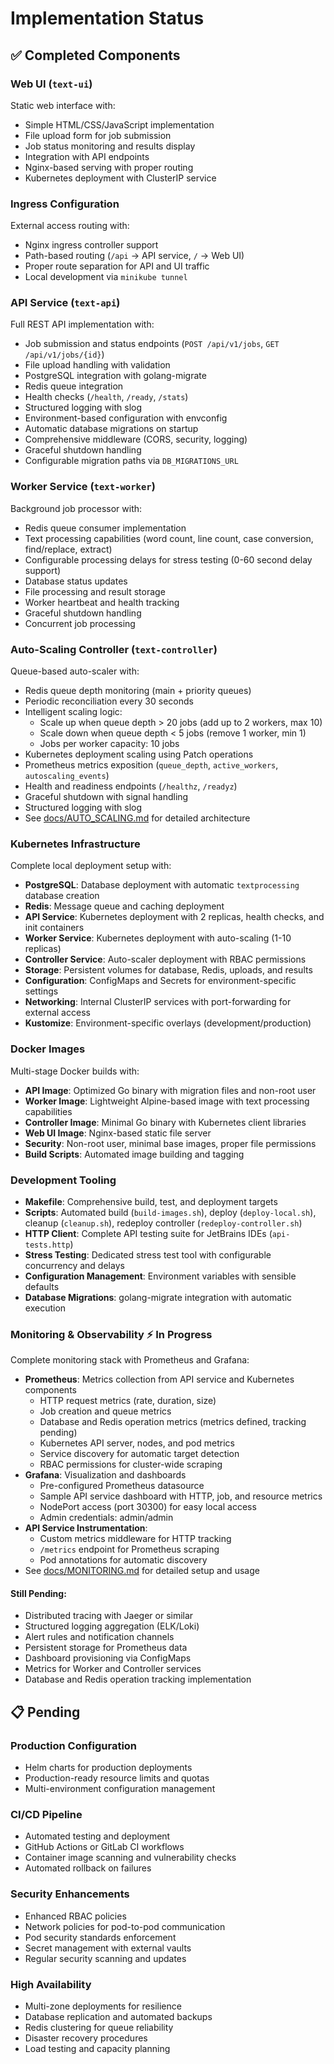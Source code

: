 # Implementation Status

## ✅ Completed Components

### **Web UI (`text-ui`)**
Static web interface with:
- Simple HTML/CSS/JavaScript implementation
- File upload form for job submission
- Job status monitoring and results display
- Integration with API endpoints
- Nginx-based serving with proper routing
- Kubernetes deployment with ClusterIP service

### **Ingress Configuration**
External access routing with:
- Nginx ingress controller support
- Path-based routing (`/api` → API service, `/` → Web UI)
- Proper route separation for API and UI traffic
- Local development via `minikube tunnel`

### **API Service (`text-api`)**
Full REST API implementation with:
- Job submission and status endpoints (`POST /api/v1/jobs`, `GET /api/v1/jobs/{id}`)
- File upload handling with validation
- PostgreSQL integration with golang-migrate
- Redis queue integration
- Health checks (`/health`, `/ready`, `/stats`)
- Structured logging with slog
- Environment-based configuration with envconfig
- Automatic database migrations on startup
- Comprehensive middleware (CORS, security, logging)
- Graceful shutdown handling
- Configurable migration paths via `DB_MIGRATIONS_URL`

### **Worker Service (`text-worker`)**
Background job processor with:
- Redis queue consumer implementation
- Text processing capabilities (word count, line count, case conversion, find/replace, extract)
- Configurable processing delays for stress testing (0-60 second delay support)
- Database status updates
- File processing and result storage
- Worker heartbeat and health tracking
- Graceful shutdown handling
- Concurrent job processing

### **Auto-Scaling Controller (`text-controller`)**
Queue-based auto-scaler with:
- Redis queue depth monitoring (main + priority queues)
- Periodic reconciliation every 30 seconds
- Intelligent scaling logic:
  - Scale up when queue depth > 20 jobs (add up to 2 workers, max 10)
  - Scale down when queue depth < 5 jobs (remove 1 worker, min 1)
  - Jobs per worker capacity: 10 jobs
- Kubernetes deployment scaling using Patch operations
- Prometheus metrics exposition (`queue_depth`, `active_workers`, `autoscaling_events`)
- Health and readiness endpoints (`/healthz`, `/readyz`)
- Graceful shutdown with signal handling
- Structured logging with slog
- See [docs/AUTO_SCALING.md](docs/AUTO_SCALING.md) for detailed architecture

### **Kubernetes Infrastructure**
Complete local deployment setup with:
- **PostgreSQL**: Database deployment with automatic `textprocessing` database creation
- **Redis**: Message queue and caching deployment
- **API Service**: Kubernetes deployment with 2 replicas, health checks, and init containers
- **Worker Service**: Kubernetes deployment with auto-scaling (1-10 replicas)
- **Controller Service**: Auto-scaler deployment with RBAC permissions
- **Storage**: Persistent volumes for database, Redis, uploads, and results
- **Configuration**: ConfigMaps and Secrets for environment-specific settings
- **Networking**: Internal ClusterIP services with port-forwarding for external access
- **Kustomize**: Environment-specific overlays (development/production)

### **Docker Images**
Multi-stage Docker builds with:
- **API Image**: Optimized Go binary with migration files and non-root user
- **Worker Image**: Lightweight Alpine-based image with text processing capabilities
- **Controller Image**: Minimal Go binary with Kubernetes client libraries
- **Web UI Image**: Nginx-based static file server
- **Security**: Non-root user, minimal base images, proper file permissions
- **Build Scripts**: Automated image building and tagging

### **Development Tooling**
- **Makefile**: Comprehensive build, test, and deployment targets
- **Scripts**: Automated build (`build-images.sh`), deploy (`deploy-local.sh`), cleanup (`cleanup.sh`), redeploy controller (`redeploy-controller.sh`)
- **HTTP Client**: Complete API testing suite for JetBrains IDEs (`api-tests.http`)
- **Stress Testing**: Dedicated stress test tool with configurable concurrency and delays
- **Configuration Management**: Environment variables with sensible defaults
- **Database Migrations**: golang-migrate integration with automatic execution

### **Monitoring & Observability** ⚡ In Progress
Complete monitoring stack with Prometheus and Grafana:
- **Prometheus**: Metrics collection from API service and Kubernetes components
  - HTTP request metrics (rate, duration, size)
  - Job creation and queue metrics
  - Database and Redis operation metrics (metrics defined, tracking pending)
  - Kubernetes API server, nodes, and pod metrics
  - Service discovery for automatic target detection
  - RBAC permissions for cluster-wide scraping
- **Grafana**: Visualization and dashboards
  - Pre-configured Prometheus datasource
  - Sample API service dashboard with HTTP, job, and resource metrics
  - NodePort access (port 30300) for easy local access
  - Admin credentials: admin/admin
- **API Service Instrumentation**:
  - Custom metrics middleware for HTTP tracking
  - `/metrics` endpoint for Prometheus scraping
  - Pod annotations for automatic discovery
- See [docs/MONITORING.md](docs/MONITORING.md) for detailed setup and usage

#### Still Pending:
- Distributed tracing with Jaeger or similar
- Structured logging aggregation (ELK/Loki)
- Alert rules and notification channels
- Persistent storage for Prometheus data
- Dashboard provisioning via ConfigMaps
- Metrics for Worker and Controller services
- Database and Redis operation tracking implementation

## 📋 Pending

### **Production Configuration**
- Helm charts for production deployments
- Production-ready resource limits and quotas
- Multi-environment configuration management

### **CI/CD Pipeline**
- Automated testing and deployment
- GitHub Actions or GitLab CI workflows
- Container image scanning and vulnerability checks
- Automated rollback on failures

### **Security Enhancements**
- Enhanced RBAC policies
- Network policies for pod-to-pod communication
- Pod security standards enforcement
- Secret management with external vaults
- Regular security scanning and updates

### **High Availability**
- Multi-zone deployments for resilience
- Database replication and automated backups
- Redis clustering for queue reliability
- Disaster recovery procedures
- Load testing and capacity planning
